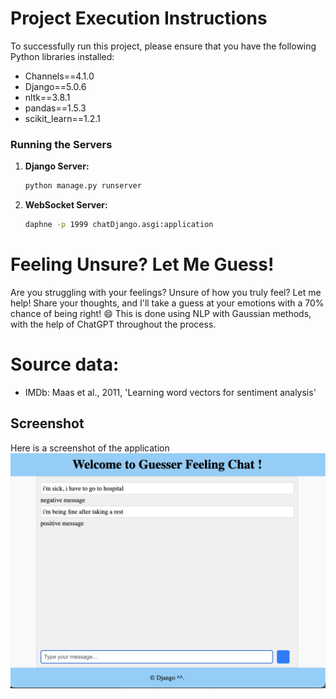 # Project Execution Instructions

To successfully run this project, please ensure that you have the following Python libraries installed:
- Channels==4.1.0
- Django==5.0.6
- nltk==3.8.1
- pandas==1.5.3
- scikit_learn==1.2.1

### Running the Servers

1. **Django Server:**
   ```bash
   python manage.py runserver
   ```

2. **WebSocket Server:**
   ```bash
   daphne -p 1999 chatDjango.asgi:application
   ```

# Feeling Unsure? Let Me Guess!

Are you struggling with your feelings? Unsure of how you truly feel? 
Let me help! Share your thoughts, and I'll take a guess at your emotions with a 70% chance of being right! 😄
This is done using NLP with Gaussian methods, with the help of ChatGPT throughout the process.


# Source data:
- IMDb: Maas et al., 2011, 'Learning word vectors for sentiment analysis'

## Screenshot

Here is a screenshot of the application
![Screenshot of the application](example.png)